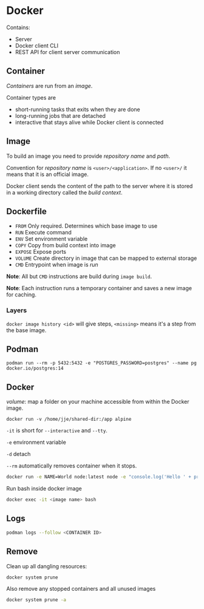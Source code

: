 # Docker

Contains:

- Server
- Docker client CLI
- REST API for client server communication

## Container

_Containers_ are run from an _image_.

Container types are

- short-running tasks that exits when they are done
- long-running jobs that are detached
- interactive that stays alive while Docker client is connected

## Image

To build an image you need to provide _repository name_ and _path_.

Convention for _repository name_ is `<user>/<application>`. If no `<user>/` it means that it is an official image.

Docker client sends the content of the path to the server where it is stored in a working directory called the _build context_.

## Dockerfile

- `FROM` Only required. Determines which base image to use
- `RUN` Execute command
- `ENV` Set environment variable
- `COPY` Copy from build context into image
- `EXPOSE` Expose ports
- `VOLUME` Create directory in image that can be mapped to external storage
- `CMD` Entrypoint when image is _run_

**Note**: All but `CMD` instructions are build during `image build`.

**Note**: Each instruction runs a temporary container and saves a new image for caching.

### Layers

`docker image history <id>` will give steps, `<missing>` means it's a step from the
base image.

## Podman

```
podman run --rm -p 5432:5432 -e "POSTGRES_PASSWORD=postgres" --name pg docker.io/postgres:14
```

## Docker

_volume_: map a folder on your machine accessible from within the Docker image.

```
docker run -v /home/jje/shared-dir:/app alpine
```

`-it` is short for `--interactive` and `--tty`.

`-e` environment variable

`-d` detach

`--rm` automatically removes container when it stops.

```bash
docker run -e NAME=World node:latest node -e "console.log('Hello ' + process.env.NAME)"
```

Run bash inside docker image

```bash
docker exec -it <image name> bash
```

## Logs

```bash
podman logs --follow <CONTAINER ID>
```

## Remove

Clean up all dangling resources:

```bash
docker system prune
```

Also remove any stopped containers and all unused images

```bash
docker system prune -a
```
